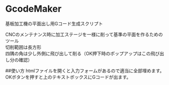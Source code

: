 # GcodeMaker

基板加工機の平面出し用Gコード生成スクリプト  
  
CNCのメンテナンス時に加工ステージを一様に削って基準の平面を作るためのツール  
切削範囲は長方形  
四隅の角は少し外側に飛び出して削る（OK押下時のポップアップはこの飛び出し分の確認）  

##使い方
htmlファイルを開くと入力フォームがあるので適当に全部埋めます。  
OKボタンを押すと上のテキストボックスにGコードが出ます。
